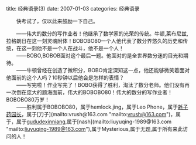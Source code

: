 title: 经典语录(3)
date: 2007-01-03
categories: 经典语录

       快考试了，仅以此来鼓励一下自己。

       ——伟大的数分的写作业者！他继承了数学家的光荣的传统。牛顿,莱布尼兹,拉格朗日在这一刻灵魂附体！BOBOBO80一个人他代表了数分界悠久的历史和传统，在这一刻他不是一个人在战斗，他不是一个人！   
　　——BOBO,BOBOB面对这个最后一题。他面对的是全世界数分迷的目光和期待。   
　　——牛顿曾经在创造了微积分，BOBO肯定深知这一点，他还能够微笑着面对他面前的这个人吗？10秒钟以后他会是怎样的表情？   
　　——写完啦！作业写完了！BOBO获得了胜利，淘汰了数分老师。他们没有再一次倒在庞大的题海面前，伟大的BOBOBO80！伟大的数分的写作业者！BOBOBO80万岁！    
　　——胜利属于BOBOBO80，属于hemlock.jing，属于Leo Phone，属于[耗子药园长](http://taozi929.blog.sohu.com/ "http://taozi929.blog.sohu.com/")，属于[刀子](mailto:vrush@163.com "mailto:vrush@163.com")，属于，属于[gududexinniang](http://hi.baidu.com/gududexinniang "http://hi.baidu.com/gududexinniang"),属于[nash](mailto:liuyuqing-1989@163.com "mailto:liuyuqing-1989@163.com"),属于Mysterious,属于无题,属于所有来此访问的人！
